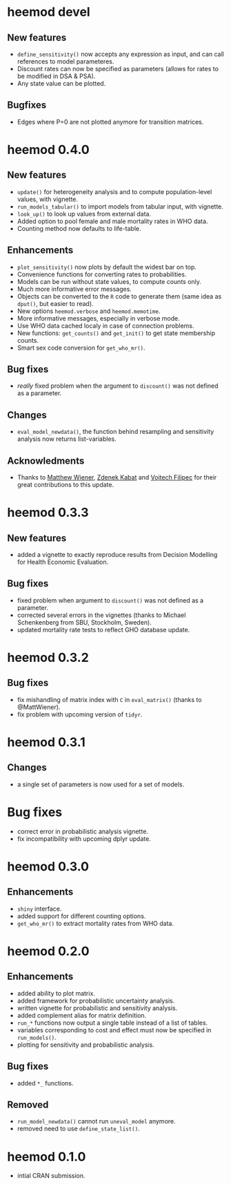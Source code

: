 # heemod devel

## New features

  * `define_sensitivity()` now accepts any expression as input, and can call references to model parameteres.
  * Discount rates can now be specified as parameters (allows for rates to be modified in DSA & PSA).
  * Any state value can be plotted.
  
## Bugfixes

  * Edges where P=0 are not plotted anymore for transition matrices.

# heemod 0.4.0

## New features

  * `update()` for heterogeneity analysis and to compute population-level values, with vignette.
  * `run_models_tabular()` to import models from tabular input, with vignette.
  * `look_up()` to look up values from external data.
  * Added option to pool female and male mortality rates in WHO data.
  * Counting method now defaults to life-table.
  
## Enhancements

  * `plot_sensitivity()` now plots by default the widest bar on top.
  * Convenience functions for converting rates to probabilities.
  * Models can be run without state values, to compute counts only.
  * Much more informative error messages.
  * Objects can be converted to the `R` code to generate them (same idea as `dput()`, but easier to read).
  * New options `heemod.verbose` and `heemod.memotime`.
  * More informative messages, especially in verbose mode.
  * Use WHO data cached localy in case of connection problems.
  * New functions: `get_counts()` and `get_init()` to get state membership counts.
  * Smart sex code conversion for `get_who_mr()`.

## Bug fixes

  * _really_ fixed problem when the argument to `discount()` was not defined as a parameter.
  
## Changes

  * `eval_model_newdata()`, the function behind resampling and sensitivity analysis now returns list-variables.
  
## Acknowledments

  * Thanks to [Matthew Wiener](https://github.com/MattWiener), [Zdenek Kabat](https://github.com/ZdenekKabat) and [Vojtech Filipec](https://github.com/vojtech-filipec) for their great contributions to this update.

# heemod 0.3.3

## New features

  * added a vignette to exactly reproduce results from Decision Modelling for Health Economic Evaluation.

## Bug fixes

  * fixed problem when argument to `discount()` was not defined as a parameter.
  * corrected several errors in the vignettes (thanks to Michael Schenkenberg from SBU, Stockholm, Sweden).
  * updated mortality rate tests to reflect GHO database update.

# heemod 0.3.2

## Bug fixes

  * fix mishandling of matrix index with `C` in `eval_matrix()` (thanks to @MattWiener).
  * fix problem with upcoming version of `tidyr`.

# heemod 0.3.1

## Changes

  * a single set of parameters is now used for a set of models.

# Bug fixes

  * correct error in probabilistic analysis vignette.
  * fix incompatibility with upcoming dplyr update.

# heemod 0.3.0

## Enhancements

  * `shiny` interface.
  * added support for different counting options.
  * `get_who_mr()` to extract mortality rates from WHO data.

# heemod 0.2.0

## Enhancements

  * added ability to plot matrix.
  * added framework for probabilistic uncertainty analysis.
  * written vignette for probabilistic and sensitivity analysis.
  * added complement alias for matrix definition.
  * `run_*` functions now output a single table instead of a list of tables.
  * variables corresponding to cost and effect must now be specified in `run_models()`.
  * plotting for sensitivity and probabilistic analysis.
  
## Bug fixes

  * added `*_` functions.
  
## Removed

  * `run_model_newdata()` cannot run `uneval_model` anymore.
  * removed need to use `define_state_list()`.

# heemod 0.1.0

  * intial CRAN submission.
